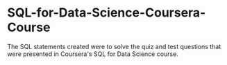 # SQL-for-Data-Science-Coursera-Course
The SQL statements created were to solve the quiz and test questions that were presented in Coursera's SQL for Data Science course. 
